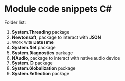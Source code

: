 # Module code snippets C#

Folder list:

1. **System.Threading** package
2. **Newtonsoft**, package to interact with **JSON**
3. Work with **DateTime**
4. **System.Net** package
5. **System.Diagnostics** package
6. **NAudio**, package to interact with native audio device
7. **System.IO** package
8. **System.Globalization** package
9. **System.Reflection** package
